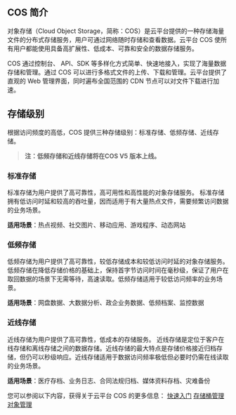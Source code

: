 ## COS 简介

对象存储（Cloud Object Storage，简称：COS）是云平台提供的一种存储海量文件的分布式存储服务，用户可通过网络随时存储和查看数据。云平台 COS 使所有用户都能使用具备高扩展性、低成本、可靠和安全的数据存储服务。

COS 通过控制台、 API、SDK 等多样化方式简单、快速地接入，实现了海量数据存储和管理。通过 COS 可以进行多格式文件的上传、下载和管理。云平台提供了直观的 Web 管理界面，同时遍布全国范围的 CDN 节点可以对文件下载进行加速。
## 存储级别
根据访问频度的高低，COS 提供三种存储级别：标准存储、低频存储、近线存储。
>**注：低频存储和近线存储将在COS V5 版本上线。**

### 标准存储
标准存储为用户提供了高可靠性，高可用性和高性能的对象存储服务。
标准存储拥有低访问时延和较高的吞吐量，因而适用于有大量热点文件，需要频繁访问数据的业务场景。

**适用场景**：热点视频、社交图片、移动应用、游戏程序、动态网站
### 低频存储

低频存储为用户提供了高可靠性，较低存储成本和较低访问时延的对象存储服务。
低频存储在降低存储价格的基础上，保持首字节访问时间在毫秒级，保证了用户在取回数据的场景下无需等待，高速读取。低频存储适用于较低访问频率的业务场景。

**适用场景**：网盘数据、大数据分析、政企业务数据、低频档案、监控数据
### 近线存储

近线存储为用户提供了高可靠性，低成本的存储服务。
近线存储是定位于客户在线存储和离线存储之间的数据存储。近线存储的最大特点是存储价格接近归档存储，但仍可以秒级响应。近线存储适用于数据访问频率极低但必要时仍需在线读取的业务场景。

**适用场景**：医疗存档、业务日志、合同法规归档、媒体资料存档、灾难备份

您可以参阅以下内容，获得关于云平台 COS 的更多信息：
[快速入门](/document/product/436/6225)
[存储桶管理](/document/product/436/6244)
[对象管理](/document/product/436/6254)
